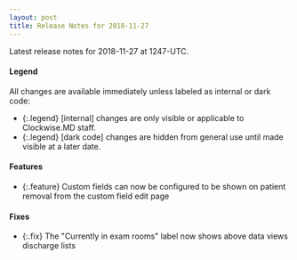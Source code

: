 ```yaml
---
layout: post
title: Release Notes for 2018-11-27
---
```


Latest release notes for 2018-11-27 at 1247-UTC.

<div class='legend' markdown='1'>

#### Legend

All changes are available immediately unless labeled as internal or dark code:

- {:.legend} [internal] changes are only visible or applicable to Clockwise.MD staff.
- {:.legend} [dark code] changes are hidden from general use until made visible at a later date.

</div>

<div class='features' markdown='1'>

#### Features

- {:.feature} Custom fields can now be configured to be shown on patient removal from the custom field edit page

</div>

<div class='fixes' markdown='1'>

#### Fixes

- {:.fix} The "Currently in exam rooms" label now shows above data views discharge lists

</div>
